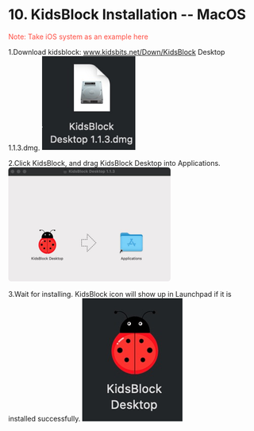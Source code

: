 # 10. KidsBlock Installation -- MacOS
<span style="color: rgb(255, 76, 65);">Note: Take iOS system as an example here</span>

1.Download kidsblock: www.kidsbits.net/Down/KidsBlock Desktop 1.1.3.dmg.
![Img](media/img-20230302102209.png)

2.Click KidsBlock, and  drag KidsBlock Desktop into Applications. 
![Img](media/img-20230302102213.png)

3.Wait for installing. KidsBlock icon will show up in Launchpad if it is installed successfully.
![Img](media/img-20230302102218.png)
